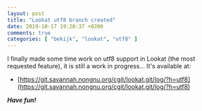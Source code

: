 ```yaml
---
layout: post
title: "Lookat utf8 branch created"
date: 2019-10-17 19:20:37 +0200
comments: true
categories: [ "bekijk", "lookat", "utf8" ] 
---
```


I finally made some time work on utf8 support in Lookat (the most requested feature), it is still a work in progress...
It's available at:

* [https://git.savannah.nongnu.org/cgit/lookat.git/log/?h=utf8](https://git.savannah.nongnu.org/cgit/lookat.git/log/?h=utf8)

***Have fun!***
